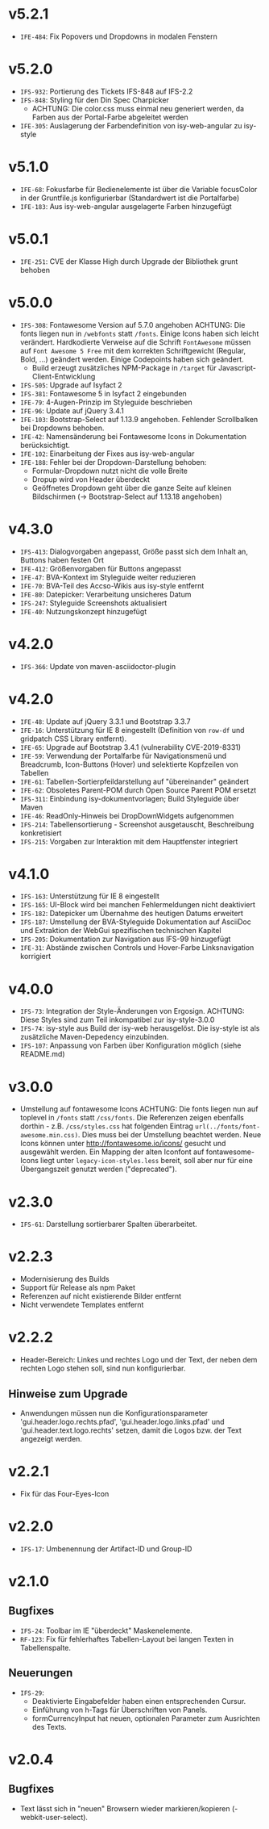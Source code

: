 # v5.2.1
- `IFE-484`: Fix Popovers und Dropdowns in modalen Fenstern

# v5.2.0
- `IFS-932`: Portierung des Tickets IFS-848 auf IFS-2.2
- `IFS-848`: Styling für den Din Spec Charpicker
    * ACHTUNG: Die color.css muss einmal neu generiert werden, da Farben aus der Portal-Farbe abgeleitet werden
- `IFE-305`: Auslagerung der Farbendefinition von isy-web-angular zu isy-style

# v5.1.0
- `IFE-68`: Fokusfarbe für Bedienelemente ist über die Variable focusColor in der Gruntfile.js konfigurierbar (Standardwert ist die Portalfarbe)
- `IFE-183`: Aus isy-web-angular ausgelagerte Farben hinzugefügt

# v5.0.1
- `IFE-251`: CVE der Klasse High durch Upgrade der Bibliothek grunt behoben

# v5.0.0
- `IFS-308`: Fontawesome Version auf 5.7.0 angehoben
ACHTUNG: Die fonts liegen nun in `/webfonts` statt `/fonts`. Einige Icons haben sich leicht verändert. Hardkodierte Verweise auf die Schrift `FontAwesome` müssen auf
`Font Awesome 5 Free` mit dem korrekten Schriftgewicht (Regular, Bold, ...)  geändert werden. Einige Codepoints haben sich geändert.
  - Build erzeugt zusätzliches NPM-Package in `/target` für Javascript-Client-Entwicklung
- `IFS-505`: Upgrade auf Isyfact 2
- `IFS-381`: Fontawesome 5 in Isyfact 2 eingebunden
- `IFE-79`: 4-Augen-Prinzip im Styleguide beschrieben
- `IFE-96`: Update auf jQuery 3.4.1
- `IFE-103`: Bootstrap-Select auf 1.13.9 angehoben. Fehlender Scrollbalken bei Dropdowns behoben.
- `IFE-42`: Namensänderung bei Fontawesome Icons in Dokumentation berücksichtigt.
- `IFE-102`: Einarbeitung der Fixes aus isy-web-angular
- `IFE-188`: Fehler bei der Dropdown-Darstellung behoben:
    * Formular-Dropdown nutzt nicht die volle Breite
    * Dropup wird von Header überdeckt
    * Geöffnetes Dropdown geht über die ganze Seite auf kleinen Bildschirmen (-> Bootstrap-Select auf 1.13.18 angehoben)

# v4.3.0
- `IFS-413`: Dialogvorgaben angepasst, Größe passt sich dem Inhalt an, Buttons haben festen Ort
- `IFE-412`: Größenvorgaben für Buttons angepasst
- `IFE-47`: BVA-Kontext im Styleguide weiter reduzieren
- `IFE-70`: BVA-Teil des Accso-Wikis aus isy-style entfernt
- `IFE-80`: Datepicker: Verarbeitung unsicheres Datum
- `IFS-247`: Styleguide Screenshots aktualisiert
- `IFE-40`: Nutzungskonzept hinzugefügt


# v4.2.0
- `IFS-366`: Update von maven-asciidoctor-plugin

# v4.2.0
- `IFE-48`: Update auf jQuery 3.3.1 und Bootstrap 3.3.7
- `IFE-16`: Unterstützung für IE 8 eingestellt (Definition von `row-df` und gridpatch CSS Library entfernt).
- `IFE-65`: Upgrade auf Bootstrap 3.4.1 (vulnerability CVE-2019-8331)
- `IFE-59`: Verwendung der Portalfarbe für Navigationsmenü und Breadcrumb, Icon-Buttons (Hover) und selektierte Kopfzeilen von Tabellen
- `IFE-61`: Tabellen-Sortierpfeildarstellung auf "übereinander" geändert
- `IFE-62`: Obsoletes Parent-POM durch Open Source Parent POM ersetzt
- `IFS-311`: Einbindung isy-dokumentvorlagen; Build Styleguide über Maven
- `IFE-46`: ReadOnly-Hinweis bei DropDownWidgets aufgenommen
- `IFS-214`: Tabellensortierung - Screenshot ausgetauscht, Beschreibung konkretisiert
- `IFS-215`: Vorgaben zur Interaktion mit dem Hauptfenster integriert

# v4.1.0
- `IFS-163`: Unterstützung für IE 8 eingestellt
- `IFS-165`: UI-Block wird bei manchen Fehlermeldungen nicht deaktiviert 
- `IFS-182`: Datepicker um Übernahme des heutigen Datums erweitert
- `IFS-187`: Umstellung der BVA-Styleguide Dokumentation auf AsciiDoc und Extraktion der WebGui spezifischen technischen Kapitel
- `IFS-205`: Dokumentation zur Navigation aus IFS-99 hinzugefügt
- `IFE-31`: Abstände zwischen Controls und Hover-Farbe Linksnavigation korrigiert

# v4.0.0
- `IFS-73`: Integration der Style-Änderungen von Ergosign. ACHTUNG: Diese Styles sind zum Teil inkompatibel zur isy-style-3.0.0
- `IFS-74`: isy-style aus Build der isy-web herausgelöst. Die isy-style ist als zusätzliche Maven-Depedency einzubinden. 
- `IFS-107`: Anpassung von Farben über Konfiguration möglich (siehe README.md)

# v3.0.0
- Umstellung auf fontawesome Icons
ACHTUNG: Die fonts liegen nun auf toplevel in `/fonts` statt `/css/fonts`.
Die Referenzen zeigen ebenfalls dorthin - z.B. `/css/styles.css` hat folgenden Eintrag `url(../fonts/font-awesome.min.css)`.
Dies muss bei der Umstellung beachtet werden.
Neue Icons können unter http://fontawesome.io/icons/ gesucht und ausgewählt werden.
Ein Mapping der alten Iconfont auf fontawesome-Icons liegt unter `legacy-icon-styles.less` bereit, soll aber nur für eine Übergangszeit genutzt werden ("deprecated").

# v2.3.0
- `IFS-61`: Darstellung sortierbarer Spalten überarbeitet.

# v2.2.3
- Modernisierung des Builds
- Support für Release als npm Paket
- Referenzen auf nicht existierende Bilder entfernt
- Nicht verwendete Templates entfernt

# v2.2.2
- Header-Bereich: Linkes und rechtes Logo und der Text, der neben dem rechten Logo stehen soll, sind nun konfigurierbar.

## Hinweise zum Upgrade
- Anwendungen müssen nun die Konfigurationsparameter 'gui.header.logo.rechts.pfad', 'gui.header.logo.links.pfad' und 'gui.header.text.logo.rechts' setzen, damit die Logos bzw. der Text angezeigt werden.

# v2.2.1
- Fix für das Four-Eyes-Icon

# v2.2.0
- `IFS-17`: Umbenennung der Artifact-ID und Group-ID

# v2.1.0
## Bugfixes
- `IFS-24`: Toolbar im IE "überdeckt" Maskenelemente.
- `RF-123`: Fix für fehlerhaftes Tabellen-Layout bei langen Texten in Tabellenspalte.

## Neuerungen
- `IFS-29`:
	* Deaktivierte Eingabefelder haben einen entsprechenden Cursur.
    * Einführung von h-Tags für Überschriften von Panels.
    * formCurrencyInput hat neuen, optionalen Parameter zum Ausrichten des Texts.

# v2.0.4
## Bugfixes
- Text lässt sich in "neuen" Browsern wieder markieren/kopieren (-webkit-user-select).
